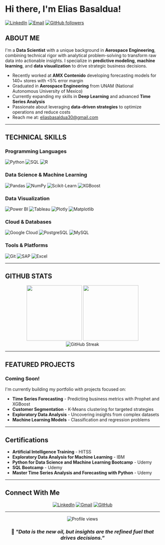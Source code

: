# Hi there, I'm Elias Basaldua!

[![LinkedIn](https://img.shields.io/badge/LinkedIn-Connect-blue?style=flat&logo=linkedin)](https://www.linkedin.com/in/elias-basaldua)
[![Email](https://img.shields.io/badge/Email-Contact-red?style=flat&logo=gmail)](mailto:eliasbasaldua30@gmail.com)
[![GitHub followers](https://img.shields.io/github/followers/Elmermd?label=Follow&style=social)](https://github.com/Elmermd)

##  ABOUT ME

I'm a **Data Scientist** with a unique background in **Aerospace Engineering**, combining technical rigor with analytical problem-solving to transform raw data into actionable insights. I specialize in **predictive modeling**, **machine learning**, and **data visualization** to drive strategic business decisions.

-  Recently worked at **AMX Contenido** developing forecasting models for 140+ stores with <5% error margin
-  Graduated in **Aerospace Engineering** from UNAM (National Autonomous University of Mexico)
-  Currently expanding my skills in **Deep Learning** and advanced **Time Series Analysis**
-  Passionate about leveraging **data-driven strategies** to optimize operations and reduce costs
-  Reach me at: eliasbasaldua30@gmail.com

---

## TECHNICAL SKILLS

### Programming Languages
![Python](https://img.shields.io/badge/Python-3776AB?style=for-the-badge&logo=python&logoColor=white)
![SQL](https://img.shields.io/badge/SQL-4479A1?style=for-the-badge&logo=mysql&logoColor=white)
![R](https://img.shields.io/badge/R-276DC3?style=for-the-badge&logo=r&logoColor=white)

### Data Science & Machine Learning
![Pandas](https://img.shields.io/badge/Pandas-150458?style=for-the-badge&logo=pandas&logoColor=white)
![NumPy](https://img.shields.io/badge/NumPy-013243?style=for-the-badge&logo=numpy&logoColor=white)
![Scikit-Learn](https://img.shields.io/badge/Scikit--Learn-F7931E?style=for-the-badge&logo=scikit-learn&logoColor=white)
![XGBoost](https://img.shields.io/badge/XGBoost-FF6600?style=for-the-badge&logo=xgboost&logoColor=white)

### Data Visualization
![Power BI](https://img.shields.io/badge/Power_BI-F2C811?style=for-the-badge&logo=powerbi&logoColor=black)
![Tableau](https://img.shields.io/badge/Tableau-E97627?style=for-the-badge&logo=tableau&logoColor=white)
![Plotly](https://img.shields.io/badge/Plotly-3F4F75?style=for-the-badge&logo=plotly&logoColor=white)
![Matplotlib](https://img.shields.io/badge/Matplotlib-11557c?style=for-the-badge&logo=python&logoColor=white)

### Cloud & Databases
![Google Cloud](https://img.shields.io/badge/Google_Cloud-4285F4?style=for-the-badge&logo=google-cloud&logoColor=white)
![PostgreSQL](https://img.shields.io/badge/PostgreSQL-316192?style=for-the-badge&logo=postgresql&logoColor=white)
![MySQL](https://img.shields.io/badge/MySQL-4479A1?style=for-the-badge&logo=mysql&logoColor=white)

### Tools & Platforms
![Git](https://img.shields.io/badge/Git-F05032?style=for-the-badge&logo=git&logoColor=white)
![SAP](https://img.shields.io/badge/SAP_Analytics_Cloud-0FAAFF?style=for-the-badge&logo=sap&logoColor=white)
![Excel](https://img.shields.io/badge/Excel-217346?style=for-the-badge&logo=microsoft-excel&logoColor=white)

---

## GITHUB STATS

<div align="center">
  <img height="180em" src="https://github-readme-stats.vercel.app/api?username=Elmermd&show_icons=true&theme=tokyonight&include_all_commits=true&count_private=true"/>
  <img height="180em" src="https://github-readme-stats.vercel.app/api/top-langs/?username=Elmermd&layout=compact&langs_count=8&theme=tokyonight"/>
</div>

<div align="center">
  <img src="https://github-readme-streak-stats.herokuapp.com/?user=Elmermd&theme=tokyonight" alt="GitHub Streak"/>
</div>

---

## FEATURED PROJECTS

###  Coming Soon!
I'm currently building my portfolio with projects focused on:
-  **Time Series Forecasting** - Predicting business metrics with Prophet and XGBoost
-  **Customer Segmentation** - K-Means clustering for targeted strategies
-  **Exploratory Data Analysis** - Uncovering insights from complex datasets
-  **Machine Learning Models** - Classification and regression problems

---

##  Certifications

-  **Artificial Intelligence Training** - HITSS
-  **Exploratory Data Analysis for Machine Learning** - IBM
-  **Python for Data Science and Machine Learning Bootcamp** - Udemy
-  **SQL Bootcamp** - Udemy
-  **Master Time Series Analysis and Forecasting with Python** - Udemy

---

##  Connect With Me

<div align="center">
  
[![LinkedIn](https://img.shields.io/badge/LinkedIn-0077B5?style=for-the-badge&logo=linkedin&logoColor=white)](https://www.linkedin.com/in/elias-basaldua)
[![Gmail](https://img.shields.io/badge/Gmail-D14836?style=for-the-badge&logo=gmail&logoColor=white)](mailto:eliasbasaldua30@gmail.com)
[![GitHub](https://img.shields.io/badge/GitHub-100000?style=for-the-badge&logo=github&logoColor=white)](https://github.com/Elmermd)

</div>

---

<div align="center">
  <img src="https://komarev.com/ghpvc/?username=Elmermd&color=blueviolet&style=flat-square&label=Profile+Views" alt="Profile views"/>
</div>

<div align="center">
  
### 💭 *"Data is the new oil, but insights are the refined fuel that drives decisions."*

</div>
